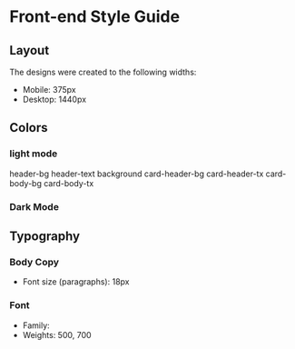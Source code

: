 # Front-end Style Guide

## Layout

The designs were created to the following widths:

- Mobile: 375px
- Desktop: 1440px

## Colors
### light mode
header-bg
header-text
background
card-header-bg
card-header-tx
card-body-bg
card-body-tx

### Dark Mode

## Typography

### Body Copy

- Font size (paragraphs): 18px

### Font

- Family: 
- Weights: 500, 700